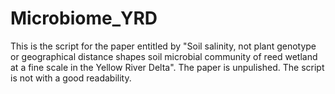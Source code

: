 # Microbiome_YRD
This is the script for the paper entitled by "Soil salinity, not plant genotype or geographical distance shapes soil microbial community of reed wetland at a fine scale in the Yellow River Delta".
The paper is unpulished.
The script is not with a good readability.
